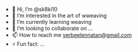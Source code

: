 - 👋 Hi, I’m @sk8ki10
- 👀 I’m interested in the art of wweaving
- 🌱 I’m currently learning weaving
- 💞️ I’m looking to collaborate on ...
- 📫 How to reach me verbeelennatan@gmail.com
- ⚡ Fun fact: ...

<!---
sk8ki10/sk8ki10 is a ✨ special ✨ repository because its `README.md` (this file) appears on your GitHub profile.
You can click the Preview link to take a look at your changes.
--->
